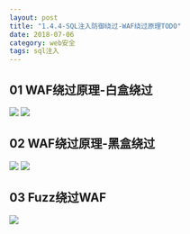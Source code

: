 ```yaml
---
layout: post
title: "1.4.4-SQL注入防御绕过-WAF绕过原理TODO"
date: 2018-07-06
category: web安全
tags: sql注入
---
```


## 01 WAF绕过原理-白盒绕过

![]({{site.img_link}}/12/01.jpeg)
![]({{site.img_link}}/12/02.jpeg)

## 02 WAF绕过原理-黑盒绕过

![]({{site.img_link}}/12/03.jpeg)
![]({{site.img_link}}/12/04.jpeg)


## 03 Fuzz绕过WAF

![]({{site.img_link}}/12/04.jpeg)

